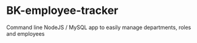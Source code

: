 # BK-employee-tracker
Command line NodeJS / MySQL app to easily manage departments, roles and employees
